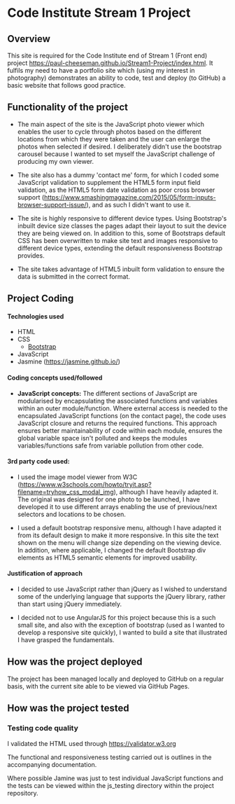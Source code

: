 # Code Institute Stream 1 Project

## Overview
This site is required for the Code Institute end of Stream 1 (Front end) project https://paul-cheeseman.github.io/Stream1-Project/index.html. It fulfils my need to have a portfolio site which (using my interest in photography) demonstrates an ability to code, test and deploy (to GitHub) a basic website that follows good practice.

## Functionality of the project
 - The main aspect of the site is the JavaScript photo viewer which enables the user to cycle through photos based on the different locations from which they were taken and the user can enlarge the photos when selected if desired. I deliberately didn't use the bootstrap carousel because I wanted to set myself the JavaScript challenge of producing my own viewer.

- The site also has a dummy 'contact me' form, for which I coded some JavaScript validation to supplement the HTML5 form input field validation, as the HTML5 form date validation as poor cross browser support (https://www.smashingmagazine.com/2015/05/form-inputs-browser-support-issue/), and as such I didn't want to use it.

- The site is highly responsive to different device types. Using Bootstrap's inbuilt device size classes the pages adapt their layout to suit the device they are being viewed on. In addition to this, some of Bootstraps default CSS has been overwritten to make site text and images responsive to different device types, extending the default responsiveness Bootstrap provides.

- The site takes advantage of HTML5 inbuilt form validation to ensure the data is submitted in the correct format.



## Project Coding
#### Technologies used
- HTML
- CSS
	- [Bootstrap](http://getbootstrap.com/)
- JavaScript 
- Jasmine (https://jasmine.github.io/)

#### Coding concepts used/followed
- **JavaScript concepts:**
The different sections of JavaScript are modularised by encapsulating the associated functions and variables within an outer module/function. Where external access is needed to the encapsulated JavaScript functions (on the contact page), the code uses JavaScript closure and returns the required functions. This approach ensures better maintainability of code within each module, ensures the global variable space isn't polluted and keeps the modules variables/functions safe from variable pollution from other code.


#### 3rd party code used:
- I used the image model viewer from W3C (https://www.w3schools.com/howto/tryit.asp?filename=tryhow_css_modal_img), although I have heavily adapted it. The original was designed for one photo to be launched, I have developed it to use different arrays enabling the use of previous/next selectors and locations to be chosen.

- I used a default bootstrap responsive menu, although I have adapted it from its default design to make it more responsive. In this site the text shown on the menu will change size depending on the viewing device. In addition, where applicable, I changed the default Bootstrap div elements as HTML5 semantic elements for improved usability.


#### Justification of approach
- I decided to use JavaScript rather than jQuery as I wished to understand some of the underlying language that supports the jQuery library, rather than start using jQuery immediately.

- I decided not to use AngularJS for this project because this is a such small site, and also with the exception of bootstrap (used as I wanted to develop a responsive site quickly), I wanted to build a site that illustrated I have grasped the fundamentals.

## How was the project deployed
The project has been managed locally and deployed to GitHub on a regular basis, with the current site able to be viewed via GitHub Pages.

## How was the project tested

### Testing code quality
I validated the HTML used through https://validator.w3.org

The functional and responsiveness testing carried out is outlines in the accompanying documentation.

Where possible Jamine was just to test individual JavaScript functions and the tests can be viewed within the js_testing directory within the project repository.